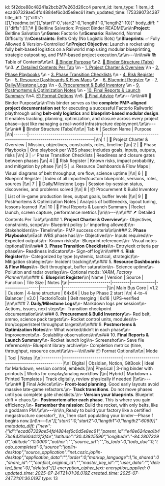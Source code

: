 id: 5f2dce88c48241a2bcb2f7e263d26cc4
parent_id: 
item_type: 1
item_id: ecad67329ae54fd4884ef6c0d5e8ec61
item_updated_time: 1753390734387
title_diff: "[{\"diffs\":[[1,\"readme.txt\"]],\"start1\":0,\"start2\":0,\"length1\":0,\"length2\":10}]"
body_diff: "[{\"diffs\":[[1,\"# 📘 Beltline Salvation: Project Binder README\\\n\\\n**Project**: Beltline Salvation  \\\n**Game**: Factorio  \\\n**Scenario**: Railworld, Normal Difficulty  \\\n**Constraints**: Belts Only (No Logistic Bots)  \\\n**Blueprints**: ✅ Fully Allowed & Version-Controlled  \\\n**Project Objective**: Launch a rocket using fully belt-based logistics on a Railworld map using modular blueprinting, strategic outposting, and PMP-based project execution.\\\n\\\n---\\\n\\\n## 📚 Table of Contents\\\n\\\n1. [🔖 Binder Purpose](#-binder-purpose)  \\\n2. [📁 Binder Structure (Tabs)](#-binder-structure-tabs)  \\\n3. [🪶 Detailed Contents Per Tab](#-detailed-contents-per-tab)  \\\n    - [1. Project Charter & Overview](#1-project-charter--overview)  \\\n    - [2. Phase Playbooks](#2-phase-playbooks)  \\\n    - [3. Phase Transition Checklists](#3-phase-transition-checklists)  \\\n    - [4. Risk Register](#4-risk-register)  \\\n    - [5. Resource Dashboards & Flow Maps](#5-resource-dashboards--flow-maps)  \\\n    - [6. Blueprint Register](#6-blueprint-register)  \\\n    - [7. Daily/Milestone Logs](#7-dailymilestone-logs)  \\\n    - [8. Procurement & Build Inventory](#8-procurement--build-inventory)  \\\n    - [9. Postmortems & Optimization Notes](#9-postmortems--optimization-notes)  \\\n    - [10. Final Reports & Launch Summary](#10-final-reports--launch-summary)  \\\n4. [📦 Format Options](#-format-options)  \\\n5. [🧭 Final Advice](#-final-advice)  \\\n\\\n---\\\n\\\n## 🔖 Binder Purpose\\\n\\\nThis binder serves as the **complete PMP-aligned project documentation set** for executing a successful Factorio Railworld playthrough using **belt-only logistics** and **blueprint-based modular design**. It enables tracking, planning, optimization, and closure across every project phase—just like managing a real-world infrastructure deployment.\\\n\\\n---\\\n\\\n## 📁 Binder Structure (Tabs)\\\n\\\n| Tab # | Section Name                        | Purpose                                                                 |\\\n|-------|-------------------------------------|-------------------------------------------------------------------------|\\\n| 1     | 📘 Project Charter & Overview        | Mission, objectives, constraints, roles, timeline                       |\\\n| 2     | 🔧 Phase Playbooks                   | One playbook per WBS phase; includes goals, inputs, outputs, risks      |\\\n| 3     | ✅ Phase Transition Checklists       | Readiness and closure gates between phases                             |\\\n| 4     | 🧩 Risk Register                     | Known risks, impact probability, and mitigation by phase                |\\\n| 5     | 📊 Resource Dashboards & Flow Maps   | Visual diagrams of belt throughput, ore flow, science uptime            |\\\n| 6     | 🧱 Blueprint Register                | Index of all imported/custom blueprints, versions, roles, sources       |\\\n| 7     | 🔁 Daily/Milestone Logs              | Session-by-session status, discoveries, and problems solved             |\\\n| 8     | 📦 Procurement & Build Inventory     | List of in-game production lines, output goals, buffer levels           |\\\n| 9     | 🧠 Postmortems & Optimization Notes  | Analysis of bottlenecks, layout tuning, lessons learned                 |\\\n| 10    | 🏁 Final Reports & Launch Summary    | Rocket launch, screen capture, performance metrics                      |\\\n\\\n---\\\n\\\n## 🪶 Detailed Contents Per Tab\\\n\\\n### 1. **Project Charter & Overview**\\\n- Objectives, constraints, scope\\\n- Blueprint policy (✅ importing allowed)\\\n- Stakeholders\\\n- Timeline\\\n- PMP success criteria\\\n\\\n### 2. **Phase Playbooks**\\\nEach WBS phase has:\\\n- Objectives\\\n- Inputs required\\\n- Expected outputs\\\n- Known risks\\\n- Blueprint references\\\n- Visual notes (optional)\\\n\\\n### 3. **Phase Transition Checklists**\\\n- Entry/exit criteria per phase\\\n- Readiness indicators\\\n- Sign-off log\\\n\\\n### 4. **Risk Register**\\\n- Categorized by type (systemic, tactical, strategic)\\\n- Mitigation strategies\\\n- Incident tracking\\\n\\\n### 5. **Resource Dashboards & Flow Maps**\\\n- Belt throughput, buffer saturation\\\n- Science uptime\\\n- Pollution and radar overlays\\\n- Optional mods: *YARM*, *Factory Planner*\\\n\\\n### 6. **Blueprint Register**\\\n| Name                | Version | Source     | Function         | Tile Size | Notes                |\\\n|---------------------|---------|------------|------------------|-----------|----------------------|\\\n| Main Bus Core       | v1.2    | Custom     | 4-lane structure | 64x64     | Use by Phase 2 start |\\\n| 4-to-4 Balancer     | v3.0    | FactorioTools | Belt merging | 8x16      | UPS-verified         |\\\n\\\n### 7. **Daily/Milestone Logs**\\\n- Markdown logs per session\\\n- Actions, issues, next steps\\\n- Transition checkpoint documentation\\\n\\\n### 8. **Procurement & Build Inventory**\\\n- Red belt, ammo, science pack targets\\\n- Rocket control units, modules\\\n- Iron/copper/steel throughput targets\\\n\\\n### 9. **Postmortems & Optimization Notes**\\\n- What worked/didn’t in each phase\\\n- Improvements\\\n- Scalability observations\\\n\\\n### 10. **Final Reports & Launch Summary**\\\n- Rocket launch log\\\n- Screenshot\\\n- Save file reference\\\n- Blueprint library archive\\\n- Completion metrics (time, throughput, resource count)\\\n\\\n---\\\n\\\n## 📦 Format Options\\\n\\\n| Mode     | Tool                         | Notes                                         |\\\n|----------|------------------------------|-----------------------------------------------|\\\n| Digital  | Obsidian, Notion, GitBook    | Ideal for Markdown, version control, embeds   |\\\n| Physical | 3-ring binder with printouts | Works for cosplay/analog workflow             |\\\n| Hybrid   | Markdown + Printed Templates | Track digitally, review physically if needed  |\\\n\\\n---\\\n\\\n## 🧭 Final Advice\\\n\\\n- **Front-load planning**. Good early layouts avoid massive late-game refactors.\\\n- **Track transitions**. Do not move phases until you complete gate checklists.\\\n- **Version your blueprints**. Blueprint drift = chaos.\\\n- **Postmortem after each phase**. This is where you gain efficiency.\\\n- **Remember the mission**: Build the rocket, with only belts, like a goddamn PM.\\\n\\\n---\\\n\\\n_Ready to build your factory like a certified megastructure operator?_  \\\n_Then start populating your binder—Phase 1 begins now._\\\n\\\n---\\\n\"]],\"start1\":0,\"start2\":0,\"length1\":0,\"length2\":6069}]"
metadata_diff: {"new":{"id":"ecad67329ae54fd4884ef6c0d5e8ec61","parent_id":"e48e624aea1b47bc8431a60d412f3f4e","latitude":"30.43825590","longitude":"-84.28073290","altitude":"0.0000","author":"","source_url":"","is_todo":0,"todo_due":0,"todo_completed":0,"source":"joplin-desktop","source_application":"net.cozic.joplin-desktop","application_data":"","order":0,"markup_language":1,"is_shared":0,"share_id":"","conflict_original_id":"","master_key_id":"","user_data":"","deleted_time":0},"deleted":[]}
encryption_cipher_text: 
encryption_applied: 0
updated_time: 2025-07-24T21:01:36.019Z
created_time: 2025-07-24T21:01:36.019Z
type_: 13